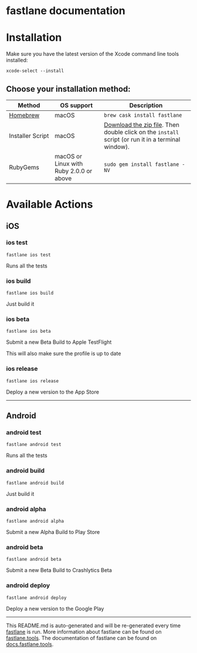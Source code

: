fastlane documentation
================
# Installation

Make sure you have the latest version of the Xcode command line tools installed:

```
xcode-select --install
```

## Choose your installation method:

| Method                     | OS support                              | Description                                                                                                                           |
|----------------------------|-----------------------------------------|---------------------------------------------------------------------------------------------------------------------------------------|
| [Homebrew](http://brew.sh) | macOS                                   | `brew cask install fastlane`                                                                                                          |
| Installer Script           | macOS                                   | [Download the zip file](https://download.fastlane.tools). Then double click on the `install` script (or run it in a terminal window). |
| RubyGems                   | macOS or Linux with Ruby 2.0.0 or above | `sudo gem install fastlane -NV`                                                                                                       |

# Available Actions
## iOS
### ios test
```
fastlane ios test
```
Runs all the tests
### ios build
```
fastlane ios build
```
Just build it
### ios beta
```
fastlane ios beta
```
Submit a new Beta Build to Apple TestFlight

This will also make sure the profile is up to date
### ios release
```
fastlane ios release
```
Deploy a new version to the App Store

----

## Android
### android test
```
fastlane android test
```
Runs all the tests
### android build
```
fastlane android build
```
Just build it
### android alpha
```
fastlane android alpha
```
Submit a new Alpha Build to Play Store
### android beta
```
fastlane android beta
```
Submit a new Beta Build to Crashlytics Beta
### android deploy
```
fastlane android deploy
```
Deploy a new version to the Google Play

----

This README.md is auto-generated and will be re-generated every time [fastlane](https://fastlane.tools) is run.
More information about fastlane can be found on [fastlane.tools](https://fastlane.tools).
The documentation of fastlane can be found on [docs.fastlane.tools](https://docs.fastlane.tools).
